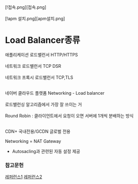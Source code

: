 [!접속.png][접속.png] </br></br>
[!apm 설치.png][apm설치.png]

# Load Balancer종류

애플리케이션 로드밸런서 HTTP/HTTPS</br></br>
네트워크 로드밸런서 TCP  DSR</br></br>
네트워크 프록시 로드밸런서 TCP,TLS</br></br>

네이버 클라우드 플랫폼 Networking - Load balancer</br></br>
로드밸런싱 알고리즘에서 가장 잘 쓰이는 거</br></br>
Round Robin : 클라이언트에서 요청이 오면 서버에 1개씩 분배하는 방식</br></br>

CDN+ 국내전용/GCDN 글로벌 전용

Networking = NAT Gateway
  - Autosacling과 관련된 자동 설정 제공



### 참고문헌
[레퍼런스1](https://mollangpiu.tistory.com/179)
[레퍼런스2](https://mollangpiu.tistory.com/180)
